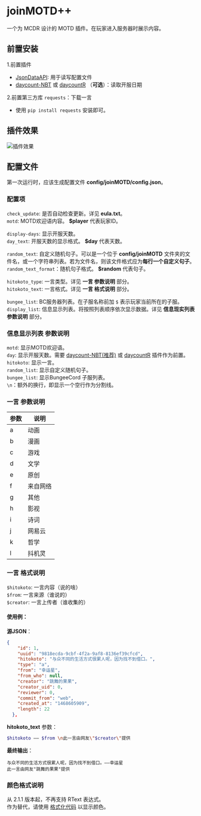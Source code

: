 # joinMOTD++  
一个为 MCDR 设计的 MOTD 插件。在玩家进入服务器时展示内容。  


## 前置安装
1.前置插件
- [JsonDataAPI](https://github.com/zhang-anzhi/MCDReforgedPlugins/blob/master/JsonDataAPI): 用于读写配置文件 
- [daycount-NBT](https://github.com/eagle3236/daycount-NBT) 或 [daycountR](https://github.com/Van-Involution/DayCountR) （**可选**）：读取开服日期  

2.前置第三方库 `requests`：下载一言
- 使用 `pip install requests` 安装即可。


## 插件效果
![插件效果](https://ftp.bmp.ovh/imgs/2021/02/7101604f12ce5a99.png)


## 配置文件
第一次运行时，应该生成配置文件 **config/joinMOTD/config.json**。

### 配置项
`check_update`: 是否自动检查更新。详见 **eula.txt**。  
`motd`: MOTD欢迎语内容。 **$player** 代表玩家ID。  

`display-days`: 显示开服天数。  
`day_text`: 开服天数的显示格式。 **$day** 代表天数。  

`random_text`: 自定义随机句子。可以是一个位于 **config/joinMOTD** 文件夹的文件名，或一个字符串列表。若为文件名，则该文件格式应为**每行一个自定义句子**。  
`random_text_format`：随机句子格式。 **$random** 代表句子。

`hitokoto_type`: 一言类型。详见 **一言 参数说明** 部分。  
`hitokoto_text`: 一言格式。详见 **一言 格式说明** 部分。
  
`bungee_list`: BC服务器列表。在子服名称前加 `$` 表示玩家当前所在的子服。  
`display_list`: 信息显示列表。将按照列表顺序依次显示数据。详见 **信息现实列表 参数说明** 部分。


### 信息显示列表 参数说明
`motd`: 显示MOTD欢迎语。  
`day`: 显示开服天数。需要 [daycount-NBT(推荐)](https://github.com/eagle3236/daycount-NBT) 或 [daycountR](https://github.com/Van-Involution/DayCountR) 插件作为前置。  
`hitokoto`: 显示一言。  
`random_list`: 显示自定义随机句子。  
`bungee_list`: 显示BungeeCord 子服列表。  
`\n`：额外的换行，即显示一个空行作为分割线。


### 一言 参数说明
| 参数  | 说明        |
| ----- | ----------- |
| a     | 动画        |
| b     | 漫画        |
| c     | 游戏        |
| d     | 文学        |
| e     | 原创        |
| f     | 来自网络    |
| g     | 其他        |
| h     | 影视        |
| i     | 诗词        |
| j     | 网易云      |
| k     | 哲学        |
| l     | 抖机灵      |


### 一言 格式说明
`$hitokoto`: 一言内容（说的啥）  
`$from`: 一言来源（谁说的）  
`$creator`: 一言上传者（谁收集的）  

#### 使用例：
**源JSON**：  
```json
{
    "id": 1,
    "uuid": "9818ecda-9cbf-4f2a-9af8-8136ef39cfcd",
    "hitokoto": "与众不同的生活方式很累人呢，因为找不到借口。",
    "type": "a",
    "from": "幸运星",
    "from_who": null,
    "creator": "跳舞的果果",
    "creator_uid": 0,
    "reviewer": 0,
    "commit_from": "web",
    "created_at": "1468605909",
    "length": 22
  },
```

**hitokoto_text** 参数：
```bash
$hitokoto —— $from \n此一言由网友\"$creator\"提供
```

**最终输出**：
```
与众不同的生活方式很累人呢，因为找不到借口。——幸运星 
此一言由网友"跳舞的果果"提供
```


### 颜色格式说明
从 2.1.1 版本起，不再支持 RText 表达式。  
作为替代，请使用 [格式化代码](https://minecraft.fandom.com/zh/wiki/%E6%A0%BC%E5%BC%8F%E5%8C%96%E4%BB%A3%E7%A0%81?variant=zh-sg) 以显示颜色。


